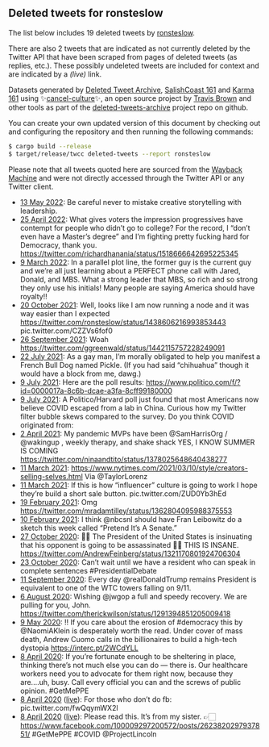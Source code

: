 ## Deleted tweets for ronsteslow

The list below includes 19 deleted tweets by
[ronsteslow](https://twitter.com/ronsteslow).

There are also 2 tweets that are indicated as not currently
deleted by the Twitter API that have been scraped from pages of deleted tweets (as replies, etc.).
These possibly undeleted tweets are included for context and are indicated by a _(live)_ link.


Datasets generated by [Deleted Tweet Archive](https://twitter.com/deletedtweet161), [SalishCoast 161](https://twitter.com/SalishCoastA) and [Karma 161](https://twitter.com/KarmaOneSixOne) using ✨[cancel-culture](https://github.com/travisbrown/cancel-culture)✨, an open source project by [Travis Brown](https://twitter.com/travisbrown) and other tools as part of the [deleted-tweets-archive](https://github.com/salcoast/deleted-tweets-archive/) project repo on github.

You can create your own updated version of this document by checking out and configuring the
repository and then running the following commands:

```bash
$ cargo build --release
$ target/release/twcc deleted-tweets --report ronsteslow
```

Please note that all tweets quoted here are sourced from the
[Wayback Machine](https://web.archive.org) and were not directly accessed through the Twitter API or
any Twitter client.

* [13 May 2022](https://web.archive.org/web/20220513132057/https://twitter.com/RonSteslow/status/1525103668982386688): Be careful never to mistake creative storytelling with leadership.
* [25 April 2022](https://web.archive.org/web/20220425232744/https://twitter.com/RonSteslow/status/1518733470880747520): What gives voters the impression progressives have contempt for people who didn’t go to college?  For the record, I “don’t even have a Master’s degree” and I’m fighting pretty fucking hard for Democracy, thank you. https://twitter.com/richardhanania/status/1518666642695225345
* [ 9 March 2022](https://web.archive.org/web/20220309003005/https://twitter.com/RonSteslow/status/1501354389772152835): In a parallel plot line, the former guy is the current guy and we’re all just learning about a PERFECT phone call with Jared, Donald, and MBS. What a strong leader that MBS, so rich and so strong they only use his initials! Many people are saying America should have royalty!!
* [20 October 2021](https://web.archive.org/web/20211020111920/https://twitter.com/RonSteslow/status/1450783656868466690): Well, looks like I am now running a  node and it was way easier than I expected  https://twitter.com/ronsteslow/status/1438606216993853443  pic.twitter.com/CZZVs6fof0
* [26 September 2021](https://web.archive.org/web/20210926192136/https://twitter.com/RonSteslow/status/1442207613257752582): Woah https://twitter.com/ggreenwald/status/1442115757228249091
* [22 July 2021](https://web.archive.org/web/20210722103934/https://twitter.com/RonSteslow/status/1418158611302334464): As a gay man, I’m morally obligated to help you manifest a French Bull Dog named Pickle.  (If you had said “chihuahua” though it would have a block from me, dawg.)
* [ 9 July 2021](https://web.archive.org/web/20210709214636/https://twitter.com/RonSteslow/status/1413615496650440710): Here are the poll results:   https://www.politico.com/f/?id=0000017a-8c6b-dcae-a3fa-8cff99180000
* [ 9 July 2021](https://web.archive.org/web/20210709214636/https://twitter.com/RonSteslow/status/1413615496650440710): A Politico/Harvard poll just found that most Americans now believe COVID escaped from a lab in China.  Curious how my Twitter filter bubble skews compared to the survey. Do you think COVID originated from:
* [ 2 April 2021](https://web.archive.org/web/20210402174919/https://twitter.com/RonSteslow/status/1378041717664976901): My pandemic MVPs have been  @SamHarrisOrg  /  @wakingup , weekly therapy, and shake shack YES, I KNOW SUMMER IS COMING https://twitter.com/ninaandtito/status/1378025648640438277
* [11 March 2021](https://web.archive.org/web/20210311041532/https://twitter.com/RonSteslow/status/1369864480096681984): https://www.nytimes.com/2021/03/10/style/creators-selling-selves.html   Via  @TaylorLorenz
* [11 March 2021](https://web.archive.org/web/20210311041532/https://twitter.com/RonSteslow/status/1369864480096681984): If this is how “influencer” culture is going to work I hope they’re build a short sale button. pic.twitter.com/ZUD0Yb3hEd
* [19 February 2021](https://web.archive.org/web/20210219201634/https://twitter.com/RonSteslow/status/1362858583763918850): Omg https://twitter.com/mradamtilley/status/1362804095988375553
* [10 February 2021](https://web.archive.org/web/20210210115039/https://twitter.com/RonSteslow/status/1359469734723530752): I think  @nbcsnl   should have Fran Leibowitz do a sketch this week called “Pretend It’s A Senate.”
* [27 October 2020](https://web.archive.org/web/20201027231514/https://twitter.com/RonSteslow/status/1321228904686731264): 🚨🚨 The President of the United States is insinuating that his opponent is going to be assassinated 🚨🚨  THIS IS INSANE. https://twitter.com/AndrewFeinberg/status/1321170801924706304
* [23 October 2020](https://web.archive.org/web/20201023015323/https://twitter.com/RonSteslow/status/1319456856884965377): Can’t wait until we have a resident who can speak in complete sentences #PresidentialDebate
* [11 September 2020](https://web.archive.org/web/20200911025157/https://twitter.com/RonSteslow/status/1304250968582873088): Every day  @realDonaldTrump  remains President is equivalent to one of the WTC towers falling on 9/11.
* [ 6 August 2020](https://web.archive.org/web/20200806164219/https://twitter.com/RonSteslow/status/1291414096026402818): Wishing  @jwgop  a full and speedy recovery. We are pulling for you, John. https://twitter.com/therickwilson/status/1291394851205009418
* [ 9 May 2020](https://web.archive.org/web/20200512124127/https://twitter.com/RonSteslow/status/1259104172479307778): ‼️ If you care about the erosion of  #democracy  this by  @NaomiAKlein  is  desperately worth the read.  Under cover of mass death, Andrew Cuomo calls in the billionaires to build a high-tech dystopia https://interc.pt/2WCdYLL
* [ 8 April 2020](https://web.archive.org/web/20200408013153/https://twitter.com/RonSteslow/status/1247698245503062016): If you’re fortunate enough to be sheltering in place, thinking there’s not much else you can do — there is.  Our healthcare workers need you to advocate for them right now, because they are....uh, busy.  Call every official you can and the screws of public opinion.   #GetMePPE
* [ 8 April 2020](https://web.archive.org/web/20200408013153/https://twitter.com/RonSteslow/status/1247698245503062016) ([live](https://twitter.com/RonSteslow/status/1247695497143488512)): For those who don’t do fb: pic.twitter.com/fwQqymWX2l
* [ 8 April 2020](https://web.archive.org/web/20200408013153/https://twitter.com/RonSteslow/status/1247698245503062016) ([live](https://twitter.com/RonSteslow/status/1247693942516318209)): Please read this.  It’s from my sister.  👉🏻  https://www.facebook.com/100009297200572/posts/2623820297937851/    #GetMePPE   #COVID   @ProjectLincoln
